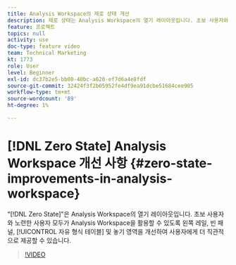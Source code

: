 ```yaml
---
title: Analysis Workspace의 제로 상태 개선
description: 제로 상태는 Analysis Workspace의 열기 레이아웃입니다. 초보 사용자와 노련한 사용자 모두가 Analysis Workspace을 활용할 수 있도록 왼쪽 레일, 빈 패널, 자유 형식 테이블 및 놓기 영역을 개선하여 사용자에게 더 직관적으로 제공할 수 있습니다.
feature: 프로젝트
topics: null
activity: use
doc-type: feature video
team: Technical Marketing
kt: 1773
role: User
level: Beginner
exl-id: dc37b2e5-bb00-40bc-a620-ef7d6a4e8fdf
source-git-commit: 32424f3f2b05952fe4df9ea91dcbe51684cee905
workflow-type: tm+mt
source-wordcount: '89'
ht-degree: 1%

---
```


# [!DNL Zero State] Analysis Workspace 개선 사항 {#zero-state-improvements-in-analysis-workspace}

&quot;[!DNL Zero State]&quot;은 Analysis Workspace의 열기 레이아웃입니다. 초보 사용자와 노련한 사용자 모두가 Analysis Workspace을 활용할 수 있도록 왼쪽 레일, 빈 패널, [!UICONTROL 자유 형식 테이블] 및 놓기 영역을 개선하여 사용자에게 더 직관적으로 제공할 수 있습니다.

>[!VIDEO](https://video.tv.adobe.com/v/23560/?quality=12)
